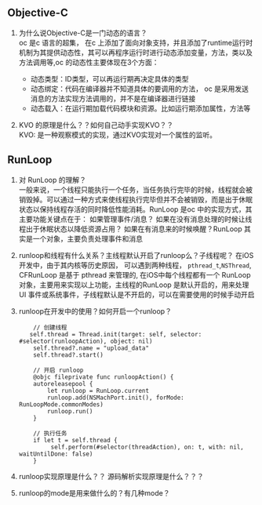 

## Objective-C   
1. 为什么说Objective-C是一门动态的语言？  
    oc 是c 语言的超集， 在c 上添加了面向对象支持，并且添加了runtime运行时机制为其提供动态性，其可以再程序运行时进行动态添加变量，方法，类以及方法调用等,oc 的动态性主要体现在3个方面： 
    * 动态类型：ID类型，可以再运行期再决定具体的类型  
    * 动态绑定：代码在编译器并不知道具体的要调用的方法， oc 是采用发送消息的方法实现方法调用的，并不是在编译器进行链接  
    * 动态载入：在运行期加载代码模块和资源。比如运行期添加属性，方法等  

2. KVO 的原理是什么？？如何自己动手实现KVO？？    
    KVO: 是一种观察模式的实现，通过KVO实现对一个属性的监听。






## RunLoop  
1. 对 RunLoop 的理解？    
    一般来说，一个线程只能执行一个任务，当任务执行完毕的时候，线程就会被销毁掉。可以通过一种方式来使线程执行完毕但并不会被销毁，而是出于休眠状态以保持线程存活的同时降低性能消耗。RunLoop 是oc 中的实现方式，其主要功能关键点在于： 如果管理事件/消息？ 如果在没有消息处理的时候让线程出于休眠状态以降低资源占用？ 如果在有消息来的时候唤醒？RunLoop 其实是一个对象，主要负责处理事件和消息
2. runloop和线程有什么关系？主线程默认开启了runloop么？子线程呢？
     在iOS开发中，由于其内核等历史原因， 可以遇到两种线程， `pthread_t`,`NSThread`, CFRunLoop 是基于 pthread 来管理的, 在iOS中每个线程都有一个 RunLoop 对象，主要用来实现以上功能，主线程的RunLoop 是默认开启的，用来处理UI 事件或系统事件，子线程默认是不开启的，可以在需要使用的时候手动开启  
3. runloop在开发中的使用？如何开启一个runloop？    
    ```
        // 创建线程
       self.thread = Thread.init(target: self, selector: #selector(runloopAction), object: nil)
        self.thread?.name = "upload_data"
        self.thread?.start()  

        // 开启 runloop
        @objc fileprivate func runloopAction() {
        autoreleasepool {
            let runloop = RunLoop.current
            runloop.add(NSMachPort.init(), forMode: RunLoopMode.commonModes)
            runloop.run()
        }   

        // 执行任务
        if let t = self.thread {
             self.perform(#selector(threadAction), on: t, with: nil, waitUntilDone: false)
        }  
    ```

4. runloop实现原理是什么？？  源码解析实现原理是什么？？？



5. runloop的mode是用来做什么的？有几种mode？